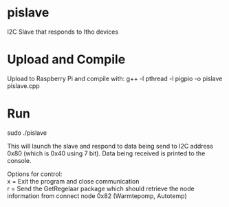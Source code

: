 # pislave
I2C Slave that responds to Itho devices

# Upload and Compile
Upload to Raspberry Pi and compile with: g++ -l pthread -l pigpio -o pislave pislave.cpp

# Run
sudo ./pislave

This will launch the slave and respond to data being send to I2C address 0x80 (which is 0x40 using 7 bit).
Data being received is printed to the console.

Options for control:  
x = Exit the program and close communication  
r = Send the GetRegelaar package which should retrieve the node information from connect node 0x82 (Warmtepomp, Autotemp)

